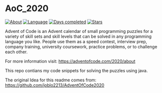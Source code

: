 # AoC_2020

[![About](https://img.shields.io/badge/Advent%20of%20Code-2020-brightgreen)](https://adventofcode.com/2020/about)
[![Language](https://img.shields.io/badge/Language-java-red)](https://www.java.com/)
[![Days completed](https://img.shields.io/badge/Days%20completed-2-blue)](https://github.com/davbra/AoC_2020)
[![Stars](https://img.shields.io/badge/Stars%20⭐-4-yellow)](https://adventofcode.com/2020/stats)


Advent of Code is an Advent calendar of small programming puzzles for a variety of skill sets and skill levels that can be solved in any programming language you like. People use them as a speed contest, interview prep, company training, university coursework, practice problems, or to challenge each other.

For more information visit: https://adventofcode.com/2020/about

This repo contians my code snippets for solving the puzzles using java. 

The original Idea for this readme comes from: https://github.com/joblo2213/AdventOfCode2020
